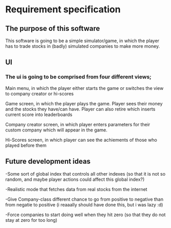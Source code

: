 # Requirement specification

## The purpose of this software

This software is going to be a simple simulator/game, in which the player has to trade stocks in (badly) simulated companies to make more money.

## UI

### The ui is going to be comprised from four different views;

Main menu, in which the player either starts the game or switches the view to company creator or hi-scores

Game screen, in which the player plays the game. Player sees their money and the stocks they have/can have. Player can also retire which inserts current score into leaderboards

Company creator screen, in which player enters parameters for their custom company which will appear in the game.

Hi-Scores screen, in which player can see the achiements of those who played before them

## Future development ideas 

-Some sort of global index that controls all other indexes (so that it is not so random, and maybe player actions could affect this global index?)

-Realistic mode that fetches data from real stocks from the internet

-Give Company-class different chance to go from positive to negative than from negatie to positive (i reaaally should have done this, but i was lazy :d)

-Force companies to start doing well when they hit zero (so that they do not stay at zero for too long)
